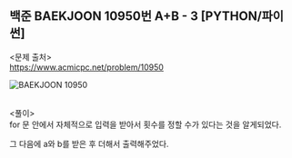 ## 백준 BAEKJOON 10950번 A+B - 3 [PYTHON/파이썬]

<문제 출처><br>
https://www.acmicpc.net/problem/10950

![BAEKJOON 10950](https://blog.kakaocdn.net/dn/bjQ9B2/btrLiqMC5TE/ladmM7kpq96YZnAFbSOjOk/img.png)

<br>
<풀이><br>
for 문 안에서 자체적으로 입력을 받아서 횟수를 정할 수가 있다는 것을 알게되었다.

그 다음에 a와 b를 받은 후 더해서 출력해주었다.
